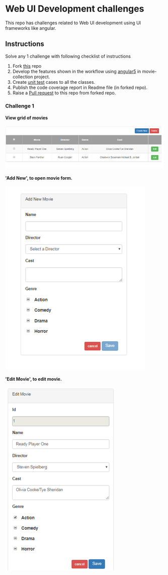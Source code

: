 # Web UI Development challenges
This repo has challenges related to Web UI development using UI frameworks like angular.

## Instructions 
Solve any 1 challenge with following checklist of instructions
1. Fork [this](https://github.com/programming-skill-tests/front-end) repo
2. Develop the features shown in the workflow using [angular5](https://angular.io/guide/quickstart) in movie-collection project.
3. Create [unit test](https://angular.io/guide/testing) cases to all the classes.
4. Publish the code coverage report in Readme file (in forked repo).
5. Raise a [Pull request](https://help.github.com/articles/creating-a-pull-request-from-a-fork/) to this repo from forked repo.


### Challenge 1
#### View grid of movies
![Page-1](challenge1/gridview.PNG)
#### 'Add New', to open movie form.
![Page-2](challenge1/add_film.PNG)
#### 'Edit Movie', to edit movie.
![Page-2](challenge1/edit_movie.PNG)


